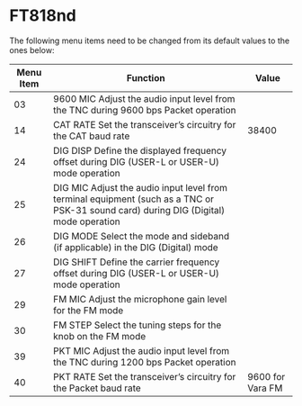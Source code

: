 # FT818nd

The following menu items need to be changed from its default values to the ones below:

| Menu Item | Function |  Value |
|-----------|----------|----------|  
| 03 | 9600 MIC Adjust the audio input level from the TNC during 9600 bps Packet operation |  
| 14 | CAT RATE Set the transceiver’s circuitry for the CAT baud rate | 38400 
| 24 | DIG DISP Define the displayed frequency offset during DIG (USER-L or USER-U) mode operation |  
| 25 | DIG MIC Adjust the audio input level from terminal equipment (such as a TNC or PSK-31 sound card) during DIG (Digital) mode operation |  
| 26 | DIG MODE Select the mode and sideband (if applicable) in the DIG (Digital) mode |  
| 27 | DIG SHIFT Define the carrier frequency offset during DIG (USER-L or USER-U) mode operation |  
| 29 | FM MIC Adjust the microphone gain level for the FM mode |  
| 30 | FM STEP Select the tuning steps for the knob on the FM mode |  
| 39 | PKT MIC Adjust the audio input level from the TNC during 1200 bps Packet operation |  
| 40 | PKT RATE Set the transceiver’s circuitry for the Packet baud rate |  9600 for Vara FM